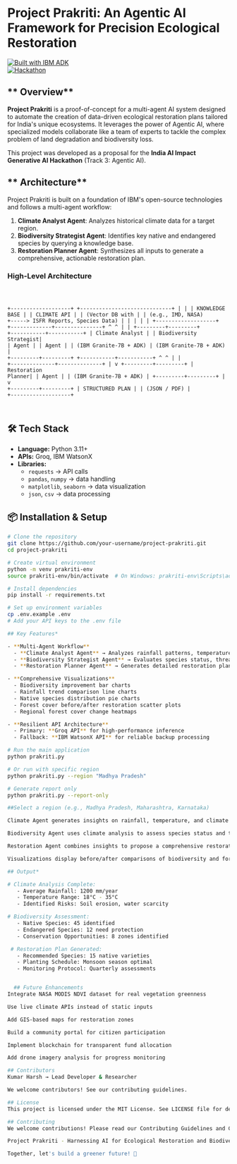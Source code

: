 # **Project Prakriti: An Agentic AI Framework for Precision Ecological Restoration**

[![Built with IBM ADK](https://img.shields.io/badge/Built%20with-IBM%20ADK-blue.svg)](https://github.com/IBM/agent-development-kit)  
[![Hackathon](https://img.shields.io/badge/India-AI%20Impact%20Hackathon-orange.svg)](https://iisc-ibm-india-ai-impact.devpost.com/)

## ** Overview**

**Project Prakriti** is a proof-of-concept for a multi-agent AI system designed to automate the creation of data-driven ecological restoration plans tailored for India's unique ecosystems. It leverages the power of Agentic AI, where specialized models collaborate like a team of experts to tackle the complex problem of land degradation and biodiversity loss.

This project was developed as a proposal for the **India AI Impact Generative AI Hackathon** (Track 3: Agentic AI).

## ** Architecture**

Project Prakriti is built on a foundation of IBM's open-source technologies and follows a multi-agent workflow:

1. **Climate Analyst Agent**: Analyzes historical climate data for a target region.  
2. **Biodiversity Strategist Agent**: Identifies key native and endangered species by querying a knowledge base.  
3. **Restoration Planner Agent**: Synthesizes all inputs to generate a comprehensive, actionable restoration plan.

### **High-Level Architecture**

<code>
          
+-------------------+     +-----------------------------+
|                   |     | KNOWLEDGE BASE              |
|  CLIMATE API      |     | (Vector DB with             |
| (e.g., IMD, NASA) +-----> ISFR Reports, Species Data) |
|                   |     |                             |
+-------------------+     +-------------+---------------+
          ^                             ^
          |                             |
+---------+---------+       +-----------+-----------+
| Climate Analyst   |       | Biodiversity Strategist|
| Agent             |       | Agent                 |
| (IBM Granite-7B + ADK)    | (IBM Granite-7B + ADK) |
+---------+---------+       +-----------+-----------+
          ^                             ^
          |                             |
          +--------------+--------------+
                         |
                         v
               +---------+---------+
               | Restoration Planner|
               | Agent             |
               | (IBM Granite-7B + ADK) |
               +---------+---------+
                         |
                         v
               +---------+---------+
               | STRUCTURED PLAN   |
               | (JSON / PDF)      |
               +-------------------+

</code>


## 🛠️ Tech Stack

- **Language:** Python 3.11+
- **APIs:** Groq, IBM WatsonX
- **Libraries:**
  - `requests` → API calls
  - `pandas`, `numpy` → data handling
  - `matplotlib`, `seaborn` → data visualization
  - `json`, `csv` → data processing

## 📦 Installation & Setup

```bash
# Clone the repository
git clone https://github.com/your-username/project-prakriti.git
cd project-prakriti

# Create virtual environment
python -m venv prakriti-env
source prakriti-env/bin/activate  # On Windows: prakriti-env\Scripts\activate

# Install dependencies
pip install -r requirements.txt

# Set up environment variables
cp .env.example .env
# Add your API keys to the .env file

## Key Features*

- **Multi-Agent Workflow**
  - **Climate Analyst Agent** → Analyzes rainfall patterns, temperature trends, and climate risks
  - **Biodiversity Strategist Agent** → Evaluates species status, threats, and conservation opportunities
  - **Restoration Planner Agent** → Generates detailed restoration plans with native species recommendations and monitoring schedules

- **Comprehensive Visualizations**
  - Biodiversity improvement bar charts
  - Rainfall trend comparison line charts
  - Native species distribution pie charts
  - Forest cover before/after restoration scatter plots
  - Regional forest cover change heatmaps

- **Resilient API Architecture**
  - Primary: **Groq API** for high-performance inference
  - Fallback: **IBM WatsonX API** for reliable backup processing

# Run the main application
python prakriti.py

# Or run with specific region
python prakriti.py --region "Madhya Pradesh"

# Generate report only
python prakriti.py --report-only

##Select a region (e.g., Madhya Pradesh, Maharashtra, Karnataka)

Climate Agent generates insights on rainfall, temperature, and climate risks

Biodiversity Agent uses climate analysis to assess species status and threats

Restoration Agent combines insights to propose a comprehensive restoration plan

Visualizations display before/after comparisons of biodiversity and forest coverUsage

## Output*

# Climate Analysis Complete:
   - Average Rainfall: 1200 mm/year
   - Temperature Range: 18°C - 35°C
   - Identified Risks: Soil erosion, water scarcity

# Biodiversity Assessment:
   - Native Species: 45 identified
   - Endangered Species: 12 need protection
   - Conservation Opportunities: 8 zones identified

 # Restoration Plan Generated:
   - Recommended Species: 15 native varieties
   - Planting Schedule: Monsoon season optimal
   - Monitoring Protocol: Quarterly assessments


  ## Future Enhancements
Integrate NASA MODIS NDVI dataset for real vegetation greenness

Use live climate APIs instead of static inputs

Add GIS-based maps for restoration zones

Build a community portal for citizen participation

Implement blockchain for transparent fund allocation

Add drone imagery analysis for progress monitoring

## Contributors
Kumar Harsh → Lead Developer & Researcher

We welcome contributors! See our contributing guidelines.

## License
This project is licensed under the MIT License. See LICENSE file for details.

## Contributing
We welcome contributions! Please read our Contributing Guidelines and Code of Conduct before submitting pull requests.

Project Prakriti - Harnessing AI for Ecological Restoration and Biodiversity Conservation.

Together, let's build a greener future! 🌱

